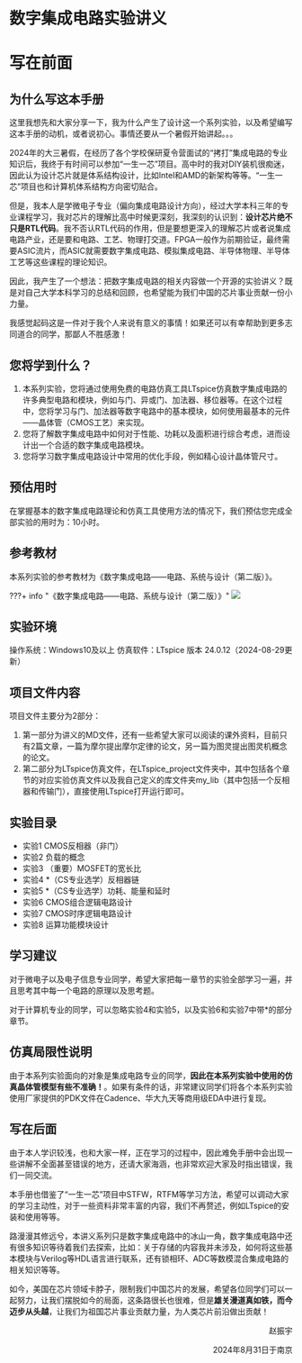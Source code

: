 # 数字集成电路实验讲义
# 写在前面
## 为什么写这本手册
这里我想先和大家分享一下，我为什么产生了设计这一个系列实验，以及希望编写这本手册的动机，或者说初心。事情还要从一个暑假开始讲起。。。

2024年的大三暑假，在经历了各个学校保研夏令营面试的“拷打”集成电路的专业知识后，我终于有时间可以参加“一生一芯”项目。高中时的我对DIY装机很痴迷，因此认为设计芯片就是体系结构设计，比如Intel和AMD的新架构等等。“一生一芯”项目也和计算机体系结构方向密切贴合。

但是，我本人是学微电子专业（偏向集成电路设计方向），经过大学本科三年的专业课程学习，我对芯片的理解比高中时候更深刻，我深刻的认识到：**设计芯片绝不只是RTL代码**。我不否认RTL代码的作用，但是要想更深入的理解芯片或者说集成电路产业，还是要和电路、工艺、物理打交道。FPGA一般作为前期验证，最终需要ASIC流片，而ASIC就需要数字集成电路、模拟集成电路、半导体物理、半导体工艺等这些课程的理论知识。

因此，我产生了一个想法：把数字集成电路的相关内容做一个开源的实验讲义？既是对自己大学本科学习的总结和回顾，也希望能为我们中国的芯片事业贡献一份小力量。

我感觉起码这是一件对于我个人来说有意义的事情！如果还可以有幸帮助到更多志同道合的同学，那鄙人不胜感激！

## 您将学到什么？
1. 本系列实验，您将通过使用免费的电路仿真工具LTspice仿真数字集成电路的许多典型电路和模块，例如与门、异或门、加法器、移位器等。在这个过程中，您将学习与门、加法器等数字电路中的基本模块，如何使用最基本的元件——晶体管（CMOS工艺）来实现。
2. 您将了解数字集成电路中如何对于性能、功耗以及面积进行综合考虑，进而设计出一个合适的数字集成电路模块。
3. 您将学习数字集成电路设计中常用的优化手段，例如精心设计晶体管尺寸。

## 预估用时
在掌握基本的数字集成电路理论和仿真工具使用方法的情况下，我们预估您完成全部实验的用时为：10小时。

## 参考教材
本系列实验的参考教材为《数字集成电路——电路、系统与设计（第二版）》。

???+ info "《数字集成电路——电路、系统与设计（第二版）》"
    ![](./图片/图片%201.png)

## 实验环境
操作系统：Windows10及以上
仿真软件：LTspice 版本 24.0.12（2024-08-29更新）

## 项目文件内容
项目文件主要分为2部分：
1. 第一部分为讲义的MD文件，还有一些希望大家可以阅读的课外资料，目前只有2篇文章，一篇为摩尔提出摩尔定律的论文，另一篇为图灵提出图灵机概念的论文。
2. 第二部分为LTspice仿真文件，在LTspice_project文件夹中，其中包括各个章节的对应实验仿真文件以及我自己定义的库文件夹my_lib（其中包括一个反相器和传输门），直接使用LTspice打开运行即可。

## 实验目录
+ 实验1 CMOS反相器（非门）
+ 实验2 负载的概念
+ 实验3 （重要）MOSFET的宽长比
+ 实验4 *（CS专业选学）反相器链
+ 实验5 *（CS专业选学）功耗、能量和延时
+ 实验6 CMOS组合逻辑电路设计
+ 实验7 CMOS时序逻辑电路设计
+ 实验8 运算功能模块设计

## 学习建议
对于微电子以及电子信息专业同学，希望大家把每一章节的实验全部学习一遍，并且思考其中每一个电路的原理以及思考题。

对于计算机专业的同学，可以忽略实验4和实验5，以及实验6和实验7中带*的部分章节。

## 仿真局限性说明
由于本系列实验面向的对象是集成电路专业的同学，**因此在本系列实验中使用的仿真晶体管模型有些不准确！**。如果有条件的话，非常建议同学们将各个本系列实验使用厂家提供的PDK文件在Cadence、华大九天等商用级EDA中进行复现。

## 写在后面
由于本人学识较浅，也和大家一样，正在学习的过程中，因此难免手册中会出现一些讲解不全面甚至错误的地方，还请大家海涵，也非常欢迎大家及时指出错误，我们一同交流。

本手册也借鉴了“一生一芯”项目中STFW，RTFM等学习方法，希望可以调动大家的学习主动性，对于一些资料非常丰富的内容，我们不再赘述，例如LTspice的安装和使用等等。

路漫漫其修远兮，本讲义系列只是数字集成电路中的冰山一角，数字集成电路中还有很多知识等待着我们去探索，比如：关于存储的内容我并未涉及，如何将这些基本模块与Verilog等HDL语言进行联系，还有锁相环、ADC等数模混合集成电路的相关知识等等。

如今，美国在芯片领域卡脖子，限制我们中国芯片的发展，希望各位同学们可以一起努力，让我们摆脱如今的局面，这条路很长也很难，但是**雄关漫道真如铁，而今迈步从头越**，让我们为祖国芯片事业贡献力量，为人类芯片前沿做出贡献！

<p align="right">赵振宇</p>

<p align="right">2024年8月31日于南京</p>
